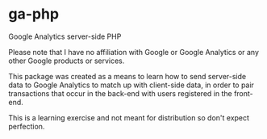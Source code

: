 # ga-php
Google Analytics server-side PHP

Please note that I have no affiliation with Google or Google Analytics or any other Google products or services.

This package was created as a means to learn how to send server-side data to Google Analytics to match up with client-side data, in order to pair transactions that occur in the back-end with users registered in the front-end.

This is a learning exercise and not meant for distribution so don't expect perfection.
